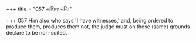 +++
title = "057 साक्षिणः सन्ति"

+++
057	Him also who says 'I have witnesses,' and, being ordered to produce them, produces them not, the judge must on these (same) grounds declare to be non-suited.